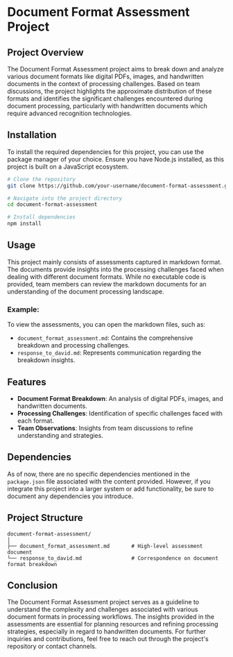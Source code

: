 # Document Format Assessment Project

## Project Overview
The Document Format Assessment project aims to break down and analyze various document formats like digital PDFs, images, and handwritten documents in the context of processing challenges. Based on team discussions, the project highlights the approximate distribution of these formats and identifies the significant challenges encountered during document processing, particularly with handwritten documents which require advanced recognition technologies.

## Installation
To install the required dependencies for this project, you can use the package manager of your choice. Ensure you have Node.js installed, as this project is built on a JavaScript ecosystem.

```bash
# Clone the repository
git clone https://github.com/your-username/document-format-assessment.git

# Navigate into the project directory
cd document-format-assessment

# Install dependencies
npm install
```

## Usage
This project mainly consists of assessments captured in markdown format. The documents provide insights into the processing challenges faced when dealing with different document formats. While no executable code is provided, team members can review the markdown documents for an understanding of the document processing landscape.

### Example:
To view the assessments, you can open the markdown files, such as:

- `document_format_assessment.md`: Contains the comprehensive breakdown and processing challenges.
- `response_to_david.md`: Represents communication regarding the breakdown insights.

## Features
- **Document Format Breakdown**: An analysis of digital PDFs, images, and handwritten documents.
- **Processing Challenges**: Identification of specific challenges faced with each format.
- **Team Observations**: Insights from team discussions to refine understanding and strategies.

## Dependencies
As of now, there are no specific dependencies mentioned in the `package.json` file associated with the content provided. However, if you integrate this project into a larger system or add functionality, be sure to document any dependencies you introduce.

## Project Structure
```
document-format-assessment/
│
├── document_format_assessment.md       # High-level assessment document
└── response_to_david.md                # Correspondence on document format breakdown
```

## Conclusion
The Document Format Assessment project serves as a guideline to understand the complexity and challenges associated with various document formats in processing workflows. The insights provided in the assessments are essential for planning resources and refining processing strategies, especially in regard to handwritten documents. For further inquiries and contributions, feel free to reach out through the project's repository or contact channels.
